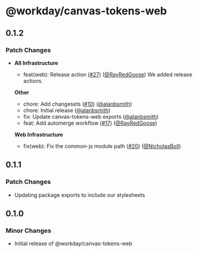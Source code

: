 # @workday/canvas-tokens-web

## 0.1.2

### Patch Changes

- **All Infrastructure**

  - feat(web): Release action ([#27](https://github.com/RayRedGoose/canvas-tokens/pull/27))
    ([@RayRedGoose](https://github.com/RayRedGoose)) We added release actions.

  **Other**

  - chore: Add changesets ([#10](https://github.com/RayRedGoose/canvas-tokens/pull/10))
    ([@alanbsmith](https://github.com/alanbsmith))
  - chore: Initial release ([@alanbsmith](https://github.com/alanbsmith))
  - fix: Update canvas-tokens-web exports ([@alanbsmith](https://github.com/alanbsmith))
  - feat: Add automerge workflow ([#17](https://github.com/RayRedGoose/canvas-tokens/pull/17))
    ([@RayRedGoose](https://github.com/RayRedGoose))

  **Web Infrastructure**

  - fix(web): Fix the common-js module path
    ([#20](https://github.com/RayRedGoose/canvas-tokens/pull/20))
    ([@NicholasBoll](https://github.com/NicholasBoll))

## 0.1.1

### Patch Changes

- Updating package exports to include our stylesheets

## 0.1.0

### Minor Changes

- Initial release of @workday/canvas-tokens-web
